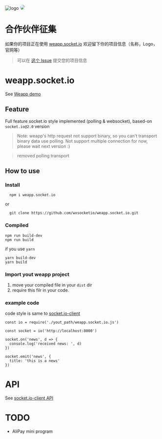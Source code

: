 ![logo](https://avatars0.githubusercontent.com/u/24429466?s=100&u=031180a39da9253ac73d782dabb27d46cf828e37&v=4)
<img src="https://avatars3.githubusercontent.com/u/18544015?s=100&u=2ef4c96445ee5cc3b9b4b9817666287f85b77068&v=4" style="border-radius: 50%" />

# 合作伙伴征集
如果你的项目正在使用 [weapp.socket.io](https://github.com/weapp-socketio/weapp.socket.io) 欢迎留下你的项目信息（名称，Logo，官网等）

> 可以在 [这个 Issue](https://github.com/weapp-socketio/weapp.socket.io/issues/13) 提交您的项目信息

# weapp.socket.io

See [Weapp demo](https://github.com/wxsocketio/socket.io-weapp-demo)

## Feature

Full feature socket.io style implemented (polling & websocket), based-on `socket.io@2.0` version

> Note: weapp's http request not support binary, so you can't transport binary data use polling.
> Not support multiple connection for now, please wait next version :)

> removed polling transport

## How to use

### Install

```
  npm i weapp.socket.io
```

or

```
  git clone https://github.com/wxsocketio/weapp.socket.io.git
```

### Compiled

```
npm run build-dev
npm run build
```

if you use `yarn`

```
yarn build-dev
yarn build
```

### Import yout weapp project

1.  move your compiled file in your `dist` dir
2.  require this filr in your code.

### example code

code style is same to [socket.io-client](https://github.com/socketio/socket.io-client)

```
const io = require('./yout_path/weapp.socket.io.js')

const socket = io('http://localhost:8000')

socket.on('news', d => {
  console.log('received news: ', d)
})

socket.emit('news', {
  title: 'this is a news'
})
```

# API

See [socket.io-client API](https://github.com/socketio/socket.io-client/blob/master/docs/API.md)

# TODO

- AliPay mini program

